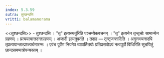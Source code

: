 ```yaml
---
index: 5.3.59
sutra: तुश्छन्दसि
vritti: balamanorama
---
```


<<तुश्छन्दसि>> - तुश्छन्दसि । "तृ" इत्यस्यतु॑रिति पञ्चम्येकवचनम् । "तृ" इत्यनेन तृन्तृचोः सामान्येन ग्रहणम् । प्रत्ययत्वात्तदन्तग्रहणम् । अजादी इत्यनुवर्तते । तदाह — तृन्तृजन्तादिति । अगुणवचनादपि तृप्रत्ययान्तात्प्राप्त्यर्थमारम्भः । एवंच पूर्वेण नियमेव व्यावर्तितयोः प्रतिप्रसवोऽयं नत्वपूर्वो विधिरिति सूचयितुं छान्दसमप्यत्रोपन्यस्तम् । 
